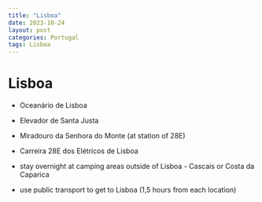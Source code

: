 ```yaml
---
title: "Lisboa"
date: 2023-10-24
layout: post
categories: Portugal
tags: Lisboa
---
```


# Lisboa

* Oceanário de Lisboa
* Elevador de Santa Justa
* Miradouro da Senhora do Monte (at station of 28E)
* Carreira 28E dos Elétricos de Lisboa

* stay overnight at camping areas outside of Lisboa - Cascais or Costa da Caparica
* use public transport to get to Lisboa (1,5 hours from each location)
